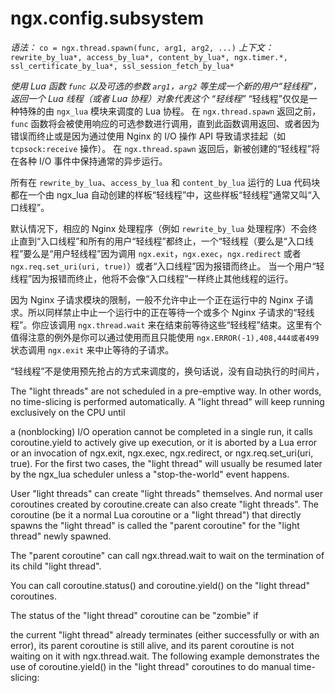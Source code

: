 # ngx.config.subsystem

*语法：* `co = ngx.thread.spawn(func, arg1, arg2, ...)`
*上下文：* `rewrite_by_lua*, access_by_lua*, content_by_lua*, ngx.timer.*, ssl_certificate_by_lua*, ssl_session_fetch_by_lua*`

*使用 Lua 函数 `func` 以及可选的参数 `arg1`，`arg2` 等生成一个新的用户“轻线程”，返回一个 Lua 线程（或者 Lua 协程）对象代表这个 “轻线程”*
“轻线程”仅仅是一种特殊的由 `ngx_lua` 模块来调度的 Lua 协程。
在 `ngx.thread.spawn` 返回之前， `func` 函数将会被使用响应的可选参数进行调用，直到此函数调用返回、或者因为错误而终止或是因为通过使用 Nginx 的 I/O 操作 API 导致请求挂起（如 `tcpsock:receive` 操作）。
在 `ngx.thread.spawn` 返回后，新被创建的“轻线程”将在各种 I/O 事件中保持通常的异步运行。

所有在 `rewrite_by_lua`、`access_by_lua` 和 `content_by_lua` 运行的 Lua 代码块都在一个由 ngx_lua 自动创建的样板“轻线程”中，这些样板“轻线程”通常又叫“入口线程”。

默认情况下，相应的 Nginx 处理程序（例如 `rewrite_by_lua` 处理程序）不会终止直到“入口线程”和所有的用户“轻线程”都终止，一个“轻线程（要么是“入口线程”要么是“用户轻线程”因为调用 `ngx.exit`，`ngx.exec`，`ngx.redirect` 或者 `ngx.req.set_uri(uri, true)`）或者“入口线程”因为报错而终止。
当一个用户“轻线程”因为报错而终止，他将不会像“入口线程”一样终止其他线程的运行。

因为 Nginx 子请求模块的限制，一般不允许中止一个正在运行中的 Nginx 子请求。所以同样禁止中止一个运行中的正在等待一个或多个 Nginx 子请求的“轻线程”。你应该调用 `ngx.thread.wait` 来在结束前等待这些“轻线程”结束。这里有个值得注意的例外是你可以通过使用而且只能使用 `ngx.ERROR(-1),408,444或者499` 状态调用 `ngx.exit` 来中止等待的子请求。

“轻线程”不是使用预先抢占的方式来调度的，换句话说，没有自动执行的时间片，

The "light threads" are not scheduled in a pre-emptive way. In other words, no time-slicing is performed automatically. A "light thread" will keep running exclusively on the CPU until

a (nonblocking) I/O operation cannot be completed in a single run,
it calls coroutine.yield to actively give up execution, or
it is aborted by a Lua error or an invocation of ngx.exit, ngx.exec, ngx.redirect, or ngx.req.set_uri(uri, true).
For the first two cases, the "light thread" will usually be resumed later by the ngx_lua scheduler unless a "stop-the-world" event happens.

User "light threads" can create "light threads" themselves. And normal user coroutines created by coroutine.create can also create "light threads". The coroutine (be it a normal Lua coroutine or a "light thread") that directly spawns the "light thread" is called the "parent coroutine" for the "light thread" newly spawned.

The "parent coroutine" can call ngx.thread.wait to wait on the termination of its child "light thread".

You can call coroutine.status() and coroutine.yield() on the "light thread" coroutines.

The status of the "light thread" coroutine can be "zombie" if

the current "light thread" already terminates (either successfully or with an error),
its parent coroutine is still alive, and
its parent coroutine is not waiting on it with ngx.thread.wait.
The following example demonstrates the use of coroutine.yield() in the "light thread" coroutines to do manual time-slicing: